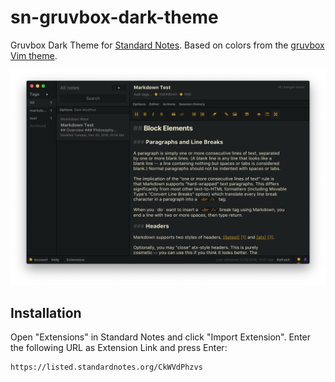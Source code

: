 # sn-gruvbox-dark-theme

Gruvbox Dark Theme for [Standard Notes](https://standardnotes.org/). Based on colors from the [gruvbox Vim theme](https://github.com/morhetz/gruvbox).

![Gruvbox Dark Theme for Standard Notes](preview.png)

## Installation

Open "Extensions" in Standard Notes and click "Import Extension". Enter the following URL as Extension Link and press Enter:

```
https://listed.standardnotes.org/CkWVdPhzvs
```
